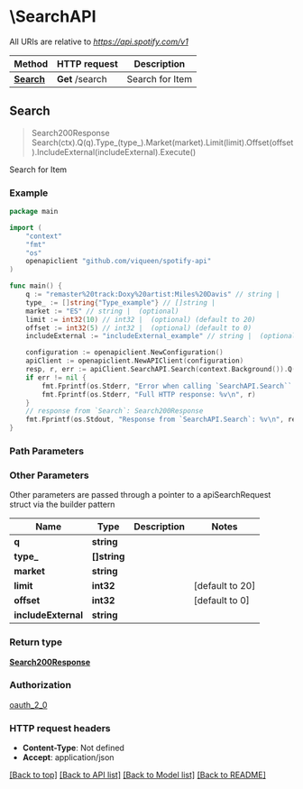 # \SearchAPI

All URIs are relative to *https://api.spotify.com/v1*

Method | HTTP request | Description
------------- | ------------- | -------------
[**Search**](SearchAPI.md#Search) | **Get** /search | Search for Item 



## Search

> Search200Response Search(ctx).Q(q).Type_(type_).Market(market).Limit(limit).Offset(offset).IncludeExternal(includeExternal).Execute()

Search for Item 



### Example

```go
package main

import (
	"context"
	"fmt"
	"os"
	openapiclient "github.com/viqueen/spotify-api"
)

func main() {
	q := "remaster%20track:Doxy%20artist:Miles%20Davis" // string | 
	type_ := []string{"Type_example"} // []string | 
	market := "ES" // string |  (optional)
	limit := int32(10) // int32 |  (optional) (default to 20)
	offset := int32(5) // int32 |  (optional) (default to 0)
	includeExternal := "includeExternal_example" // string |  (optional)

	configuration := openapiclient.NewConfiguration()
	apiClient := openapiclient.NewAPIClient(configuration)
	resp, r, err := apiClient.SearchAPI.Search(context.Background()).Q(q).Type_(type_).Market(market).Limit(limit).Offset(offset).IncludeExternal(includeExternal).Execute()
	if err != nil {
		fmt.Fprintf(os.Stderr, "Error when calling `SearchAPI.Search``: %v\n", err)
		fmt.Fprintf(os.Stderr, "Full HTTP response: %v\n", r)
	}
	// response from `Search`: Search200Response
	fmt.Fprintf(os.Stdout, "Response from `SearchAPI.Search`: %v\n", resp)
}
```

### Path Parameters



### Other Parameters

Other parameters are passed through a pointer to a apiSearchRequest struct via the builder pattern


Name | Type | Description  | Notes
------------- | ------------- | ------------- | -------------
 **q** | **string** |  | 
 **type_** | **[]string** |  | 
 **market** | **string** |  | 
 **limit** | **int32** |  | [default to 20]
 **offset** | **int32** |  | [default to 0]
 **includeExternal** | **string** |  | 

### Return type

[**Search200Response**](Search200Response.md)

### Authorization

[oauth_2_0](../README.md#oauth_2_0)

### HTTP request headers

- **Content-Type**: Not defined
- **Accept**: application/json

[[Back to top]](#) [[Back to API list]](../README.md#documentation-for-api-endpoints)
[[Back to Model list]](../README.md#documentation-for-models)
[[Back to README]](../README.md)

